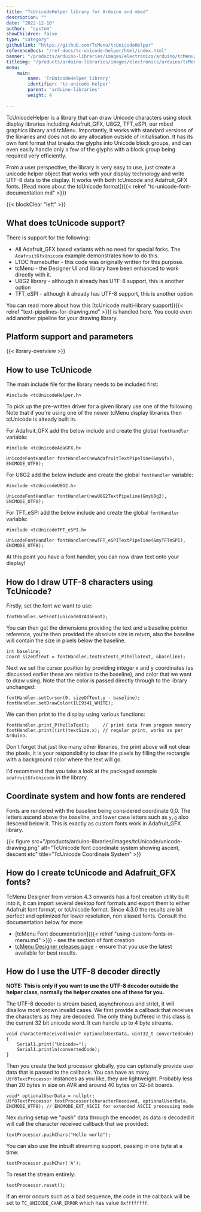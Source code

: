 ```yaml
---
title: "TcUnicodeHelper library for Arduino and mbed"
description: ""
date: "2022-12-10"
author:  "system"
showChildren: false
type: "category"
githublink: "https://github.com/TcMenu/tcUnicodeHelper"
referenceDocs: "/ref-docs/tc-unicode-helper/html/index.html"
banner: "/products/arduino-libraries/images/electronics/arduino/tcMenu/unicode-font-editor-banner.webp"
titleimg: "/products/arduino-libraries/images/electronics/arduino/tcMenu/unicode-font-editor-banner.webp"
menu:
    main:
        name: 'TcUnicodeHelper library'
        identifier: 'tc-unicode-helper'
        parent: 'arduino-libraries'
        weight: 4

---
```


TcUnicodeHelper is a library that can draw Unicode characters using stock display libraries including Adafruit_GFX, U8G2, TFT_eSPI, our mbed graphics library and tcMenu. Importantly, it works with standard versions of the libraries and does not do any allocation outside of initialisation. It has its own font format that breaks the glyphs into Unicode block groups, and can even easily handle only a few of the glyphs with a block group being required very efficiently.

From a user perspective, the library is very easy to use, just create a unicode helper object that works with your display technology and write UTF-8 data to the display. It works with both tcUnicode and Adafruit_GFX fonts. [Read more about the tcUnicode format]({{< relref "tc-unicode-font-documentation.md" >}})

{{< blockClear "left" >}}

## What does tcUnicode support?

There is support for the following:

* All Adafruit_GFX based variants with no need for special forks. The `AdafruitGfxUnicode` example demonstrates how to do this.
* LTDC framebuffer - this code was originally written for this purpose.
* tcMenu - the Designer UI and library have been enhanced to work directly with it.
* U8G2 library - although it already has UTF-8 support, this is another option
* TFT_eSPI - although it already has UTF-8 support, this is another option

You can read more about how this [tcUnicode multi-library support]({{< relref "text-pipelines-for-drawing.md" >}}) is handled here. You could even add another pipeline for your drawing library. 

## Platform support and parameters

{{< library-overview >}}

## How to use TcUnicode

The main include file for the library needs to be included first:
    
    #include <tcUnicodeHelper.h>

To pick up the pre-written driver for a given library use one of the following. Note that if you're using one of the newer tcMenu display libraries then tcUnicode is already built in.

For Adafruit_GFX add the below include and create the global `fontHandler` variable:

    #include <tcUnicodeAdaGFX.h>

    UnicodeFontHandler fontHandler(newAdafruitTextPipeline(&myGfx), ENCMODE_UTF8);

For U8G2 add the below include and create the global `fontHandler` variable:

    #include <tcUnicodeU8G2.h>

    UnicodeFontHandler fontHandler(newU8G2TextPipeline(&myU8g2), ENCMODE_UTF8);


For TFT_eSPI add the below include and create the global `fontHandler` variable:

    #include <tcUnicodeTFT_eSPI.h>

    UnicodeFontHandler fontHandler(newTFT_eSPITextPipeline(&myTFTeSPI), ENCMODE_UTF8);

At this point you have a font handler, you can now draw text onto your display! 

## How do I draw UTF-8 characters using TcUnicode?

Firstly, set the font we want to use:    

    fontHandler.setFont(unicodeOrAdaFont);

You can then get the dimensions providing the text and a baseline pointer reference, you're then provided the absolute size in return, also the baseline will contain the size in pixels below the baseline.

    int baseline;
    Coord sizeOfText = fontHandler.textExtents_P(helloText, &baseline);

Next we set the cursor position by providing integer x and y coordinates (as discussed earlier these are relative to the baseline), and color that we want to draw using. Note that the color is passed directly through to the library unchanged:

    fontHandler.setCursor(0, sizeOfText.y - baseline);
    fontHandler.setDrawColor(ILI9341_WHITE);

We can then print to the display using various functions:

    fontHandler.print_P(helloText);     // print data from progmem memory
    fontHandler.print((int)textSize.x); // regular print, works as per Arduino.

Don't forget that just like many other libraries, the print above will not clear the pixels, it is your responsibility to clear the pixels by filling the rectangle with a background color where the text will go.

I'd recommend that you take a look at the packaged example `adafruitGfxUnicode` in the library. 

## Coordinate system and how fonts are rendered

Fonts are rendered with the baseline being considered coordinate 0,0. The letters ascend above the baseline, and lower case letters such as `y,g` also descend below it. This is exactly as custom fonts work in Adafruit_GFX library.

{{< figure src="/products/arduino-libraries/images/tcUnicode/unicode-drawing.png" alt="TcUnicode font coordinate system showing ascent, descent etc" title="TcUnicode Coordinate System" >}}

## How do I create tcUnicode and Adafruit_GFX fonts?

TcMenu Designer from version 4.3 onwards has a font creation utility built into it, it can import several desktop font formats and export them to either Adafruit font format, or tcUnicode format. Since 4.3.0 the results are bit perfect and optimized for lower resolution, non aliased fonts. Consult the documentation below for more: 

* [tcMenu Font documentation]({{< relref "using-custom-fonts-in-menu.md" >}}) - see the section of font creation
* [tcMenu Designer releases page](https://github.com/TcMenu/tcMenu/releases) - ensure that you use the latest available for best results.

## How do I use the UTF-8 decoder directly

**NOTE: This is only if you want to use the UTF-8 decoder outside the helper class, normally the helper creates one of these for you.**

The UTF-8 decoder is stream based, asynchronous and strict, it will disallow most known invalid cases. We first provide a callback that receives the characters as they are decoded. The only thing buffered in this class is the current 32 bit unicode word. It can handle up to 4 byte streams.

    void characterReceived(void* optionalUserData, uint32_t convertedCode) {
        Serial1.print("Unicode=");
        Serial1.println(convertedCode);
    }

Then you create the text processor globally, you can optionally provide user data that is passed to the callback. You can have as many `Utf8TextProcessor` instances as you like, they are lightweight. Probably less than 20 bytes in size on AVR and around 40 bytes on 32-bit boards.

    void* optionalUserData = nullptr;
    Utf8TextProcessor textProcessor(characterReceived, optionalUserData, ENCMODE_UTF8); // ENCMODE_EXT_ASCII for extended ASCII processing mode

Nex during setup we "push" data through the encoder, as data is decoded it will call the character received callback that we provided:

    textProcessor.pushChars("Hello world");

You can also use the inbuilt streaming support, passing in one byte at a time:

    textProcessor.pushChar('A');

To reset the stream entirely:

    textProcessor.reset();

If an error occurs such as a bad sequence, the code in the callback will be set to `TC_UNICODE_CHAR_ERROR` which has value `0xffffffff`.

